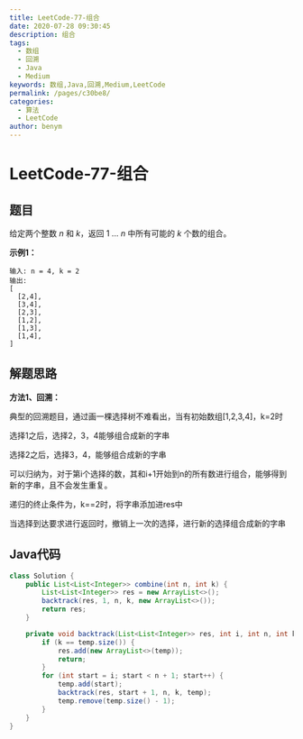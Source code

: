 ```yaml
---
title: LeetCode-77-组合
date: 2020-07-28 09:30:45
description: 组合
tags: 
  - 数组
  - 回溯
  - Java
  - Medium
keywords: 数组,Java,回溯,Medium,LeetCode
permalink: /pages/c30be8/
categories: 
  - 算法
  - LeetCode
author: benym
---
```


# LeetCode-77-组合

## 题目

给定两个整数 *n* 和 *k*，返回 1 ... *n* 中所有可能的 *k* 个数的组合。



**示例1：**

```
输入: n = 4, k = 2
输出:
[
  [2,4],
  [3,4],
  [2,3],
  [1,2],
  [1,3],
  [1,4],
]
```

## 解题思路

**方法1、回溯：**

典型的回溯题目，通过画一棵选择树不难看出，当有初始数组[1,2,3,4]，k=2时

选择1之后，选择2，3，4能够组合成新的字串

选择2之后，选择3，4，能够组合成新的字串

可以归纳为，对于第i个选择的数，其和i+1开始到n的所有数进行组合，能够得到新的字串，且不会发生重复。

递归的终止条件为，k==2时，将字串添加进res中

当选择到达要求进行返回时，撤销上一次的选择，进行新的选择组合成新的字串

## Java代码

```java
class Solution {
    public List<List<Integer>> combine(int n, int k) {
        List<List<Integer>> res = new ArrayList<>();
        backtrack(res, 1, n, k, new ArrayList<>());
        return res;
    }

    private void backtrack(List<List<Integer>> res, int i, int n, int k, ArrayList<Integer> temp) {
        if (k == temp.size()) {
            res.add(new ArrayList<>(temp));
            return;
        }
        for (int start = i; start < n + 1; start++) {
            temp.add(start);
            backtrack(res, start + 1, n, k, temp);
            temp.remove(temp.size() - 1);
        }
    }
}
```



